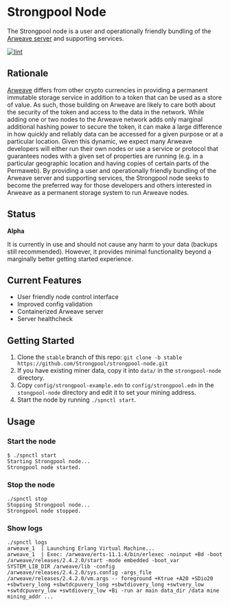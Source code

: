 # Strongpool Node

The Strongpool node is a user and operationally friendly bundling of the
[Arweave server](https://github.com/ArweaveTeam/arweave) and supporting
services.

[![lint](https://github.com/Strongpool/strongpool-node/actions/workflows/lint.yml/badge.svg)](https://github.com/Strongpool/strongpool-node/actions/workflows/lint.yml)

## Rationale

[Arweave](https://www.arweave.org/) differs from other crypto currencies in
providing a permanent immutable storage service in addition to a token that can
be used as a store of value. As such, those building on Arweave are likely to
care both about the security of the token and access to the data in the network.
While adding one or two nodes to the Arweave network adds only marginal
additional hashing power to secure the token, it can make a large difference in
how quickly and reliably data can be accessed for a given purpose or at a
particular location. Given this dynamic, we expect many Arweave developers will
either run their own nodes or use a service or protocol that guarantees nodes
with a given set of properties are running (e.g. in a particular geographic
location and having copies of certain parts of the Permaweb). By providing a
user and operationally friendly bundling of the Arweave server and supporting
services, the Strongpool node seeks to become the preferred way for those
developers and others interested in Arweave as a permanent storage system to run
Arweave nodes.

## Status

**Alpha**

It is currently in use and should not cause any harm to your data (backups still
recommended). However, it provides minimal functionality beyond a marginally
better getting started experience.

## Current Features

- User friendly node control interface
- Improved config validation
- Containerized Arweave server
- Server healthcheck

## Getting Started

1. Clone the `stable` branch of this repo: `git clone -b stable https://github.com/Strongpool/strongpool-node.git`
2. If you have existing miner data, copy it into `data/` in the `strongpool-node` directory.
3. Copy `config/strongpool-example.edn` to `config/strongpool.edn` in the `stongpool-node` directory and edit it to set your mining address.
4. Start the node by running `./spnctl start`.

## Usage

### Start the node

```
$ ./spnctl start
Starting Strongpool node...
Strongpool node started.
```

### Stop the node

```
./spnctl stop
Stopping Strongpool node...
Strongpool node stopped.
```

### Show logs

```
./spnctl logs
arweave_1  | Launching Erlang Virtual Machine...
arweave_1  | Exec: /arweave/erts-11.1.4/bin/erlexec -noinput +Bd -boot /arweave/releases/2.4.2.0/start -mode embedded -boot_var SYSTEM_LIB_DIR /arweave/lib -config /arweave/releases/2.4.2.0/sys.config -args_file /arweave/releases/2.4.2.0/vm.args -- foreground +Ktrue +A20 +SDio20 +sbwtvery_long +sbwtdcpuvery_long +sbwtdiovery_long +swtvery_low +swtdcpuvery_low +swtdiovery_low +Bi -run ar main data_dir /data mine mining_addr ...
```
